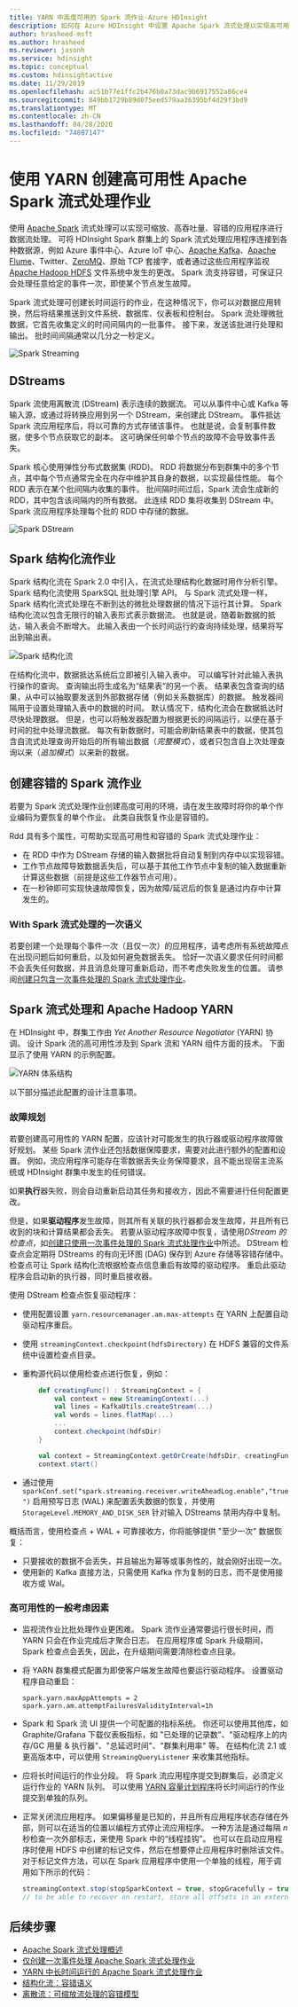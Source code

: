 ```yaml
---
title: YARN 中高度可用的 Spark 流作业-Azure HDInsight
description: 如何在 Azure HDInsight 中设置 Apache Spark 流式处理以实现高可用性方案
author: hrasheed-msft
ms.author: hrasheed
ms.reviewer: jasonh
ms.service: hdinsight
ms.topic: conceptual
ms.custom: hdinsightactive
ms.date: 11/29/2019
ms.openlocfilehash: ac51b77e1ffc2b476b0a73dac9b6917552a86ce4
ms.sourcegitcommit: 849bb1729b89d075eed579aa36395bf4d29f3bd9
ms.translationtype: MT
ms.contentlocale: zh-CN
ms.lasthandoff: 04/28/2020
ms.locfileid: "74807147"
---
```

# <a name="create-high-availability-apache-spark-streaming-jobs-with-yarn"></a>使用 YARN 创建高可用性 Apache Spark 流式处理作业

使用 [Apache Spark](https://spark.apache.org/) 流式处理可以实现可缩放、高吞吐量、容错的应用程序进行数据流处理。 可将 HDInsight Spark 群集上的 Spark 流式处理应用程序连接到各种数据源，例如 Azure 事件中心、Azure IoT 中心、[Apache Kafka](https://kafka.apache.org/)、[Apache Flume](https://flume.apache.org/)、Twitter、[ZeroMQ](http://zeromq.org/)、原始 TCP 套接字，或者通过这些应用程序监视 [Apache Hadoop HDFS](https://hadoop.apache.org/docs/r1.2.1/hdfs_design.html) 文件系统中发生的更改。 Spark 流支持容错，可保证只会处理任意给定的事件一次，即使某个节点发生故障。

Spark 流式处理可创建长时间运行的作业，在这种情况下，你可以对数据应用转换，然后将结果推送到文件系统、数据库、仪表板和控制台。 Spark 流处理微批数据，它首先收集定义的时间间隔内的一批事件。 接下来，发送该批进行处理和输出。 批时间间隔通常以几分之一秒定义。

![Spark Streaming](./media/apache-spark-streaming-high-availability/apache-spark-streaming.png)

## <a name="dstreams"></a>DStreams

Spark 流使用离散流 (DStream) 表示连续的数据流。  可以从事件中心或 Kafka 等输入源，或通过将转换应用到另一个 DStream，来创建此 DStream。 事件抵达 Spark 流应用程序后，将以可靠的方式存储该事件。 也就是说，会复制事件数据，使多个节点获取它的副本。 这可确保任何单个节点的故障不会导致事件丢失。

Spark 核心使用弹性分布式数据集 (RDD)。  RDD 将数据分布到群集中的多个节点，其中每个节点通常完全在内存中维护其自身的数据，以实现最佳性能。 每个 RDD 表示在某个批间隔内收集的事件。 批间隔时间过后，Spark 流会生成新的 RDD，其中包含该间隔内的所有数据。 此连续 RDD 集将收集到 DStream 中。 Spark 流应用程序处理每个批的 RDD 中存储的数据。

![Spark DStream](./media/apache-spark-streaming-high-availability/apache-spark-dstream.png)

## <a name="spark-structured-streaming-jobs"></a>Spark 结构化流作业

Spark 结构化流在 Spark 2.0 中引入，在流式处理结构化数据时用作分析引擎。 Spark 结构化流使用 SparkSQL 批处理引擎 API。 与 Spark 流式处理一样，Spark 结构化流式处理在不断到达的微批处理数据的情况下运行其计算。 Spark 结构化流以包含无限行的输入表形式表示数据流。 也就是说，随着新数据的抵达，输入表会不断增大。 此输入表由一个长时间运行的查询持续处理，结果将写出到输出表。

![Spark 结构化流](./media/apache-spark-streaming-high-availability/structured-streaming.png)

在结构化流中，数据抵达系统后立即被引入输入表中。 可以编写针对此输入表执行操作的查询。 查询输出将生成名为“结果表”的另一个表。 结果表包含查询的结果，从中可以抽取要发送到外部数据存储（例如关系数据库）的数据。 触发器间隔用于设置处理输入表中的数据的时间。  默认情况下，结构化流会在数据抵达时尽快处理数据。 但是，也可以将触发器配置为根据更长的间隔运行，以便在基于时间的批中处理流数据。 每次有新数据时，可能会刷新结果表中的数据，使其包含自流式处理查询开始后的所有输出数据（*完整模式*），或者只包含自上次处理查询以来（*追加模式*）以来新的数据。

## <a name="create-fault-tolerant-spark-streaming-jobs"></a>创建容错的 Spark 流作业

若要为 Spark 流式处理作业创建高度可用的环境，请在发生故障时将你的单个作业编码为要恢复的单个作业。 此类自我恢复作业是容错的。

Rdd 具有多个属性，可帮助实现高可用性和容错的 Spark 流式处理作业：

* 在 RDD 中作为 DStream 存储的输入数据批将自动复制到内存中以实现容错。
* 工作节点故障导致数据丢失后，可以基于其他工作节点中复制的输入数据重新计算这些数据（前提是这些工作器节点可用）。
* 在一秒钟即可实现快速故障恢复，因为故障/延迟后的恢复是通过内存中计算发生的。

### <a name="exactly-once-semantics-with-spark-streaming"></a>With Spark 流式处理的一次语义

若要创建一个处理每个事件一次（且仅一次）的应用程序，请考虑所有系统故障点在出现问题后如何重启，以及如何避免数据丢失。 恰好一次语义要求任何时间都不会丢失任何数据，并且消息处理可重新启动，而不考虑失败发生的位置。 请参阅[创建只包含一次事件处理的 Spark 流式处理作业](apache-spark-streaming-exactly-once.md)。

## <a name="spark-streaming-and-apache-hadoop-yarn"></a>Spark 流式处理和 Apache Hadoop YARN

在 HDInsight 中，群集工作由 *Yet Another Resource Negotiator* (YARN) 协调。 设计 Spark 流的高可用性涉及到 Spark 流和 YARN 组件方面的技术。  下面显示了使用 YARN 的示例配置。

![YARN 体系结构](./media/apache-spark-streaming-high-availability/hdi-yarn-architecture.png)

以下部分描述此配置的设计注意事项。

### <a name="plan-for-failures"></a>故障规划

若要创建高可用性的 YARN 配置，应该针对可能发生的执行器或驱动程序故障做好规划。 某些 Spark 流作业还包括数据保障要求，需要对此进行额外的配置和设置。 例如，流应用程序可能存在零数据丢失业务保障要求，且不能出现宿主流系统或 HDInsight 群集中发生的任何错误。

如果**执行**器失败，则会自动重新启动其任务和接收方，因此不需要进行任何配置更改。

但是，如果**驱动程序**发生故障，则其所有关联的执行器都会发生故障，并且所有已收到的块和计算结果都会丢失。 若要从驱动程序故障中恢复，请使用*DStream 的检查点*，如[创建只使用一次事件处理的 Spark 流式处理作业](apache-spark-streaming-exactly-once.md#use-checkpoints-for-drivers)中所述。 DStream 检查点会定期将 DStreams 的有向无环图 (DAG) 保存到 Azure 存储等容错存储中。   检查点可让 Spark 结构化流根据检查点信息重启有故障的驱动程序。  重启此驱动程序会启动新的执行器，同时重启接收器。

使用 DStream 检查点恢复驱动程序：

* 使用配置设置 `yarn.resourcemanager.am.max-attempts` 在 YARN 上配置自动驱动程序重启。
* 使用 `streamingContext.checkpoint(hdfsDirectory)` 在 HDFS 兼容的文件系统中设置检查点目录。
* 重构源代码以使用检查点进行恢复，例如：

    ```scala
        def creatingFunc() : StreamingContext = {
            val context = new StreamingContext(...)
            val lines = KafkaUtils.createStream(...)
            val words = lines.flatMap(...)
            ...
            context.checkpoint(hdfsDir)
        }

        val context = StreamingContext.getOrCreate(hdfsDir, creatingFunc)
        context.start()
    ```

* 通过使用 `sparkConf.set("spark.streaming.receiver.writeAheadLog.enable","true")` 启用预写日志 (WAL) 来配置丢失数据的恢复，并使用 `StorageLevel.MEMORY_AND_DISK_SER` 针对输入 DStreams 禁用内存中复制。

概括而言，使用检查点 + WAL + 可靠接收方，你将能够提供 "至少一次" 数据恢复：

* 只要接收的数据不会丢失，并且输出为幂等或事务性的，就会刚好出现一次。
* 使用新的 Kafka 直接方法，只需使用 Kafka 作为复制的日志，而不是使用接收方或 Wal。

### <a name="typical-concerns-for-high-availability"></a>高可用性的一般考虑因素

* 监视流作业比批处理作业更困难。 Spark 流作业通常要运行很长时间，而 YARN 只会在作业完成后才聚合日志。  在应用程序或 Spark 升级期间，Spark 检查点会丢失，因此，在升级期间需要清除检查点目录。

* 将 YARN 群集模式配置为即使客户端发生故障也要运行驱动程序。 设置驱动程序自动重启：

    ```
    spark.yarn.maxAppAttempts = 2
    spark.yarn.am.attemptFailuresValidityInterval=1h
    ```

* Spark 和 Spark 流 UI 提供一个可配置的指标系统。 你还可以使用其他库，如 Graphite/Grafana 下载仪表板指标，如 "已处理的记录数"、"驱动程序上的内存/GC 用量 & 执行器"、"总延迟时间"、"群集利用率" 等。 在结构化流 2.1 或更高版本中，可以使用 `StreamingQueryListener` 来收集其他指标。

* 应将长时间运行的作业分段。  将 Spark 流应用程序提交到群集后，必须定义运行作业的 YARN 队列。 可以使用 [YARN 容量计划程序](https://hadoop.apache.org/docs/stable/hadoop-yarn/hadoop-yarn-site/CapacityScheduler.html)将长时间运行的作业提交到单独的队列。

* 正常关闭流应用程序。 如果偏移量是已知的，并且所有应用程序状态存储在外部，则可以在适当的位置以编程方式停止流应用程序。 一种方法是通过每隔 *n* 秒检查一次外部标志，来使用 Spark 中的“线程挂钩”。 也可以在启动应用程序时使用 HDFS 中创建的标记文件，然后在想要停止应用程序时删除该文件。  对于标记文件方法，可以在 Spark 应用程序中使用一个单独的线程，用于调用如下所示的代码：

    ```scala
    streamingContext.stop(stopSparkContext = true, stopGracefully = true)
    // to be able to recover on restart, store all offsets in an external database
    ```

## <a name="next-steps"></a>后续步骤

* [Apache Spark 流式处理概述](apache-spark-streaming-overview.md)
* [仅创建一次事件处理 Apache Spark 流式处理作业](apache-spark-streaming-exactly-once.md)
* [YARN 中长时间运行的 Apache Spark 流式处理作业](https://mkuthan.github.io/blog/2016/09/30/spark-streaming-on-yarn/)
* [结构化流：容错语义](https://spark.apache.org/docs/2.1.0/structured-streaming-programming-guide.html#fault-tolerance-semantics)
* [离散流：可缩放流处理的容错模型](https://www2.eecs.berkeley.edu/Pubs/TechRpts/2012/EECS-2012-259.pdf)
